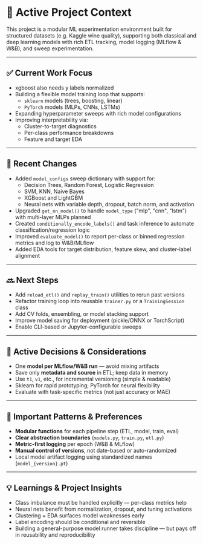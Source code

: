# 🧠 Active Project Context

This project is a modular ML experimentation environment built for structured datasets (e.g. Kaggle wine quality), supporting both classical and deep learning models with rich ETL tracking, model logging (MLflow & W&B), and sweep experimentation.

---

## ✅ Current Work Focus

- xgboost also needs y labels normalized
- Building a flexible model training loop that supports:
  - `sklearn` models (trees, boosting, linear)
  - `PyTorch` models (MLPs, CNNs, LSTMs)
- Expanding hyperparameter sweeps with rich model configurations
- Improving interpretability via:
  - Cluster-to-target diagnostics
  - Per-class performance breakdowns
  - Feature and target EDA

---

## 📝 Recent Changes

- Added `model_configs` sweep dictionary with support for:
  - Decision Trees, Random Forest, Logistic Regression
  - SVM, KNN, Naive Bayes
  - XGBoost and LightGBM
  - Neural nets with variable depth, dropout, batch norm, and activation
- Upgraded `get_nn_model()` to handle `model_type` ("mlp", "cnn", "lstm") with multi-layer MLPs planned
- Created `conditionally_encode_labels()` and task inference to automate classification/regression logic
- Improved `evaluate_model()` to report per-class or binned regression metrics and log to W&B/MLflow
- Added EDA tools for target distribution, feature skew, and cluster-label alignment

---

## 🔜 Next Steps

- Add `reload_etl()` and `replay_train()` utilities to rerun past versions
- Refactor training loop into reusable `trainer.py` or a `TrainingSession` class
- Add CV folds, ensembling, or model stacking support
- Improve model saving for deployment (pickle/ONNX or TorchScript)
- Enable CLI-based or Jupyter-configurable sweeps

---

## 🧩 Active Decisions & Considerations

- One **model per MLflow/W&B run** — avoid mixing artifacts
- Save only **metadata and source** in ETL; keep data in memory
- Use `t1`, `v1`, etc., for incremental versioning (simple & readable)
- Sklearn for rapid prototyping; PyTorch for neural flexibility
- Evaluate with task-specific metrics (not just accuracy or MAE)

---

## 🧱 Important Patterns & Preferences

- **Modular functions** for each pipeline step (ETL, model, train, eval)
- **Clear abstraction boundaries** (`models.py`, `train.py`, `etl.py`)
- **Metric-first logging** per epoch (W&B & MLflow)
- **Manual control of versions**, not date-based or auto-randomized
- Local model artifact logging using standardized names (`model_{version}.pt`)

---

## 💡 Learnings & Project Insights

- Class imbalance must be handled explicitly — per-class metrics help
- Neural nets benefit from normalization, dropout, and tuning activations
- Clustering + EDA surfaces model weaknesses early
- Label encoding should be conditional and reversible
- Building a general-purpose model runner takes discipline — but pays off in reusability and reproducibility

